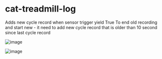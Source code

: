 # cat-treadmill-log
Adds new cycle record when sensor trigger yield True 
To end old recording and start new - it need to add new cycle record that is older than 10 second since last cycle record

![image](https://github.com/duarrrd/cat-treadmill-log/assets/94750857/34e535f5-139d-4404-a015-bf7ff884cfa7)

![image](https://github.com/duarrrd/cat-treadmill-log/assets/94750857/dafb3ee4-6c80-4df6-9991-e3995a4bb343)
